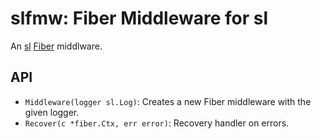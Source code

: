 # slfmw: Fiber Middleware for sl

An [sl](https://github.com/hashamali/sl) [Fiber](https://github.com/gofiber/fiber) middlware.

## API

* `Middleware(logger sl.Log)`: Creates a new Fiber middleware with the given logger.
* `Recover(c *fiber.Ctx, err error)`: Recovery handler on errors.